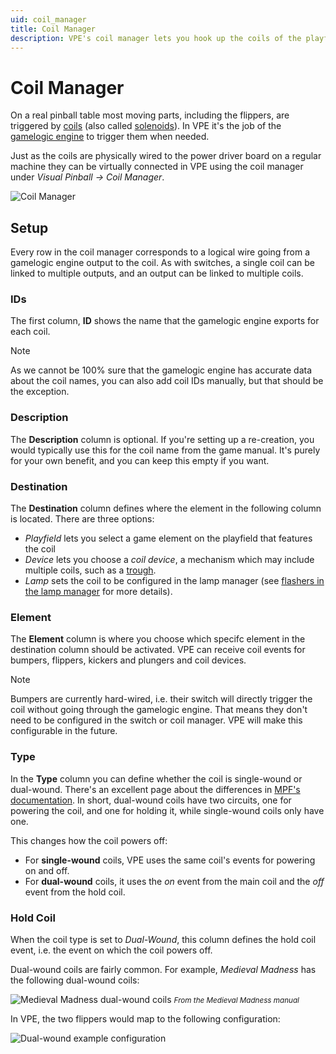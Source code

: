 ```yaml
---
uid: coil_manager
title: Coil Manager
description: VPE's coil manager lets you hook up the coils of the playfield to the gamelogic engine.
---
```

# Coil Manager

On a real pinball table most moving parts, including the flippers, are triggered by [coils](https://en.wikipedia.org/wiki/Inductor) (also called [solenoids](https://en.wikipedia.org/wiki/Solenoid)). In VPE it's the job of the [gamelogic engine](xref:gamelogic_engine) to trigger them when needed.

Just as the coils are physically wired to the power driver board on a regular machine they can be virtually connected in VPE using the coil manager under *Visual Pinball -> Coil Manager*.

![Coil Manager](coil-manager.png)

## Setup

Every row in the coil manager corresponds to a logical wire going from a gamelogic engine output to the coil. As with switches, a single coil can be linked to multiple outputs, and an output can be linked to multiple coils.

### IDs

The first column, **ID** shows the name that the gamelogic engine exports for each coil.

> [!note]
> As we cannot be 100% sure that the gamelogic engine has accurate data about the coil names, you can also add coil IDs manually, but that should be the exception.

### Description

The **Description** column is optional. If you're setting up a re-creation, you would typically use this for the coil name from the game manual. It's purely for your own benefit, and you can keep this empty if you want.

### Destination

The **Destination** column defines where the element in the following column is located. There are three options:

- *Playfield* lets you select a game element on the playfield that features the coil
- *Device* lets you choose a *coil device*, a mechanism which may include multiple coils, such as a [trough](xref:troughs).
- *Lamp* sets the coil to be configured in the lamp manager (see [flashers in the lamp manager](xref:lamp_manager#flashers) for more details).

### Element

The **Element** column is where you choose which specifc element in the destination column should be activated. VPE can receive coil events for bumpers, flippers, kickers and plungers and coil devices.

> [!note]
> Bumpers are currently hard-wired, i.e. their switch will directly trigger the coil without going through the gamelogic engine. That means they don't need to be configured in the switch or coil manager. VPE will make this configurable in the future.

### Type

In the **Type** column you can define whether the coil is single-wound or dual-wound. There's an excellent page about the differences in [MPF's documentation](https://docs.missionpinball.org/en/latest/mechs/coils/dual_vs_single_wound.html). In short, dual-wound coils have two circuits, one for powering the coil, and one for holding it, while single-wound coils only have one.

This changes how the coil powers off:

- For **single-wound** coils, VPE uses the same coil's events for powering on and off.
- For **dual-wound** coils, it uses the *on* event from the main coil and the *off* event from the hold coil.

### Hold Coil

When the coil type is set to *Dual-Wound*, this column defines the hold coil event, i.e. the event on which the coil powers off.

Dual-wound coils are fairly common. For example, *Medieval Madness* has the following dual-wound coils:

![Medieval Madness dual-wound coils](dual-wound-coils.png)
<small>*From the Medieval Madness manual*</small>

In VPE, the two flippers would map to the following configuration:

![Dual-wound example configuration](switch-manager-dual-wound.png)
